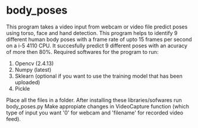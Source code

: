 # body_poses
This program takes a video input from webcam or video file predict poses using torso, face and hand detection.
This program helps to identify 9 different human body poses  with a frame rate of upto 15 frames per second on a i-5 4110 CPU.
It succesfully predict 9 different poses with an acuracy of more then 80%.
Required softwares for the program to run:
1. Opencv (2.4.13)
2. Numpy (latest)
3. Sklearn (optional if you want to use the training model that has been uploaded)
4. Pickle

Place all the files in a folder.
After installing these libraries/sofwares run body_poses.py
Make appropiate changes in VideoCapture function (which type of input you want '0' for webcam and 'filename' for  recorded video feed).
